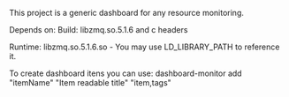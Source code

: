 This project is a generic dashboard for any resource monitoring.


Depends on:
Build:
	libzmq.so.5.1.6 and c headers

Runtime:
	libzmq.so.5.1.6.so - You may use LD_LIBRARY_PATH to reference it.


To create dashboard itens you can use:
dashboard-monitor add "itemName" "Item readable title" "item,tags"

